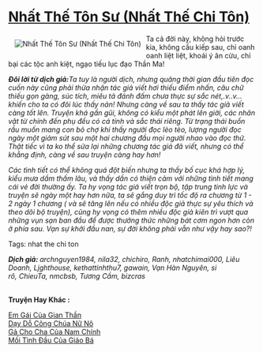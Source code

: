 <a href="https://utruyen.com/truyen/nhat-the-ton-su-nhat-the-chi-ton/17556/" title="Nhất Thế Tôn Sư (Nhất Thế Chi Tôn)"><h1>Nhất Thế Tôn Sư (Nhất Thế Chi Tôn)</h1></a><div style="display:table"><img align="right" style="float: left; padding: 10px;" src="https://utruyen.com/images/story/200x260/nhat-the-ton-su-nhat-the-chi-ton.jpg" alt="Nhất Thế Tôn Sư (Nhất Thế Chi Tôn)">Ta cả đời này, không hỏi trước kia, không cầu kiếp sau, chỉ oanh oanh liệt liệt, khoái ý ân cừu, chỉ bại các tộc anh kiệt, ngạo tiếu lục đạo Thần Ma!<p></p><b><i>Đôi lời từ dịch giả:</i></b><i>Ta tuy là người dịch, nhưng quãng thời gian đầu tiên đọc cuốn này cũng phải thừa nhận tác giả viết hơi thiếu điểm nhấn, câu chữ thiếu gọn gàng, súc tích, miêu tả đánh đấm chưa thực sự sắc nét,.v..v... khiến cho ta có đôi lúc thấy nản! Nhưng càng về sau ta thấy tác giả viết càng tốt lên. Truyện khá gần gũi, không có kiểu một phát lên giời, các nhân vật từ chính đến phụ đều có cá tính và sắc thái riêng. Từ trạng thái buồn rầu muốn mang con bỏ chợ khi thấy người đọc lèo tèo, lượng người đọc ngày một giảm sút sau một hai chương đầu mọi người nhao vào đọc thử. Thật tiếc vì ta ko thể sửa lại những chương tác giả đã viết, nhưng có thể khẳng định, càng về sau truyện càng hay hơn!<p></p>Các tình tiết có thể không quá đột biến nhưng ta thấy bố cục khá hợp lý, kiểu mưa dầm thấm lâu, và thấy dần có thiện cảm với những tình tiết mang cái vẻ đời thường ấy. Ta hy vọng tác giả viết trọn bộ, tập trung tinh lực và truyện sẽ ngày một hay hơn nữa, ta sẽ gắng duy trì tốc độ ra chương từ 1 - 2 ngày 1 chương ( và sẽ tăng lên nếu có nhiều độc giả thực sự yêu thích và theo dõi bộ truyện), cũng hy vọng có thêm nhiều độc giả kiên trì vượt qua những vụn sạn ban đầu để được thưởng thức những bát cơm ngon hơn còn ở phía sau. Vạn sự khởi đầu nan, sự đời không phải vẫn như vậy hay sao?!<p></p></i><p></p>Tags: nhat the chi ton<p></p><b><i>Dịch giả: </i></b><i>archnguyen1984, nila32, chichiro, Ranh, nhatchimai000, Liêu Doanh, Ljghthouse, kethattinhthu7, gawain, Vạn Hàn Nguyên, si rô, ChieuTa, nmcbsb, Tương Cầm, </i><i>bizcras</i></div><p><br><b>Truyện Hay Khác :</b></p><a href="https://utruyen.com/truyen/em-gai-cua-gian-than/21783/" alt="Em Gái Của Gian Thần">Em Gái Của Gian Thần</a><br/><a href="https://github.com/quanluxury/ngontinhhot/tree/master/truyenhay/13951/" alt="Dạy Dỗ Công Chúa Nữ Nô">Dạy Dỗ Công Chúa Nữ Nô</a><br/><a href="https://github.com/quanluxury/ngontinhhot/tree/master/truyenhay/18998/" alt="Gả Cho Cha Của Nam Chính">Gả Cho Cha Của Nam Chính</a><br/><a href="https://github.com/quanluxury/ngontinhhot/tree/master/truyenhay/19292/" alt="Mối Tình Đầu Của Giáo Bá">Mối Tình Đầu Của Giáo Bá</a><br/>